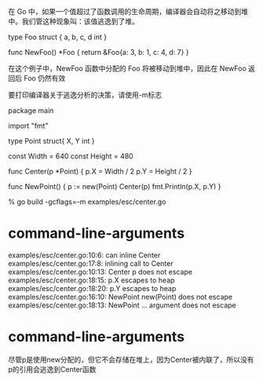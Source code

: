

在 Go 中，如果一个值超过了函数调用的生命周期，编译器会自动将之移动到堆中。我们管这种现象叫：该值逃逸到了堆。

type Foo struct {
    a, b, c, d int
}

func NewFoo() *Foo {
    return &Foo{a: 3, b: 1, c: 4, d: 7}
}

在这个例子中，NewFoo 函数中分配的 Foo 将被移动到堆中，因此在 NewFoo 返回后 Foo 仍然有效





要打印编译器关于逃逸分析的决策，请使用-m标志

package main

import "fmt"

type Point struct{ X, Y int }

const Width = 640
const Height = 480

func Center(p *Point) {
        p.X = Width / 2
        p.Y = Height / 2
}

func NewPoint() {
        p := new(Point)
        Center(p)
        fmt.Println(p.X, p.Y)
}


% go build -gcflags=-m examples/esc/center.go
# command-line-arguments
examples/esc/center.go:10:6: can inline Center
examples/esc/center.go:17:8: inlining call to Center
examples/esc/center.go:10:13: Center p does not escape
examples/esc/center.go:18:15: p.X escapes to heap
examples/esc/center.go:18:20: p.Y escapes to heap
examples/esc/center.go:16:10: NewPoint new(Point) does not escape
examples/esc/center.go:18:13: NewPoint ... argument does not escape
# command-line-arguments

尽管p是使用new分配的，但它不会存储在堆上，因为Center被内联了，所以没有p的引用会逃逸到Center函数